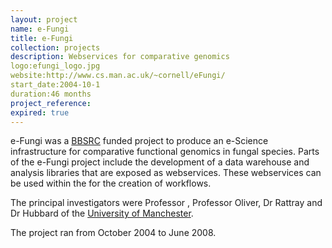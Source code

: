 ```yaml
---
layout: project
name: e-Fungi
title: e-Fungi
collection: projects
description: Webservices for comparative genomics
logo:efungi_logo.jpg
website:http://www.cs.man.ac.uk/~cornell/eFungi/
start_date:2004-10-1
duration:46 months
project_reference:
expired: true
---
```


e-Fungi was a [BBSRC](http://www.bbsrc.ac.uk/) funded project to produce an e-Science infrastructure for comparative functional genomics in fungal species.
Parts of the e-Fungi project include the development of a data warehouse and analysis libraries that are exposed as webservices.
These webservices can be used within the for the creation of workflows.

The principal investigators were Professor , Professor Oliver, Dr Rattray and Dr Hubbard of the [University of Manchester](http://www.manchester.ac.uk/).

The project ran from October 2004 to June 2008.

